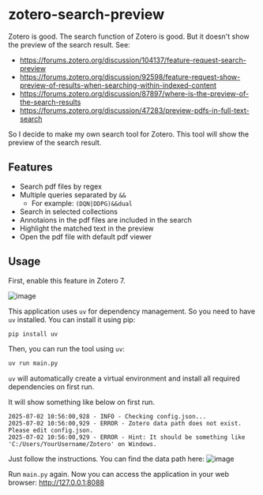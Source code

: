 # zotero-search-preview

Zotero is good. The search function of Zotero is good. But it doesn't show the preview of the search result. See:

- https://forums.zotero.org/discussion/104137/feature-request-search-preview
- https://forums.zotero.org/discussion/92598/feature-request-show-preview-of-results-when-searching-within-indexed-content
- https://forums.zotero.org/discussion/87897/where-is-the-preview-of-the-search-results
- https://forums.zotero.org/discussion/47283/preview-pdfs-in-full-text-search

So I decide to make my own search tool for Zotero. This tool will show the preview of the search result.

## Features
- Search pdf files by regex
- Multiple queries separated by `&&`
  - For example: `(DQN|DDPG)&&dual`
- Search in selected collections
- Annotaions in the pdf files are included in the search
- Highlight the matched text in the preview
- Open the pdf file with default pdf viewer

## Usage

First, enable this feature in Zotero 7.

![image](https://github.com/user-attachments/assets/353c1e66-a7cf-470a-8ab0-e414accc40a5)

This application uses `uv` for dependency management. So you need to have `uv` installed. You can install it using pip:

```bash
pip install uv
```

Then, you can run the tool using `uv`:

```bash
uv run main.py
```

`uv` will automatically create a virtual environment and install all required dependencies on first run.

It will show something like below on first run.
```
2025-07-02 10:56:00,928 - INFO - Checking config.json...
2025-07-02 10:56:00,929 - ERROR - Zotero data path does not exist. Please edit config.json.
2025-07-02 10:56:00,929 - ERROR - Hint: It should be something like 'C:/Users/YourUsername/Zotero' on Windows.
```

Just follow the instructions. You can find the data path here:
![image](https://github.com/user-attachments/assets/41aee990-1938-4484-b623-6b6496194032)

Run `main.py` again. Now you can access the application in your web browser: http://127.0.0.1:8088
